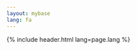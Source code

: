 ```yaml
---
layout: mybase
lang: fa
---
```



{% include header.html lang=page.lang %}

  <main class="mdl-layout__content">
    <div class="demo-container mdl-grid">
      <div class="all_content  fa_align">
        <div w3-include-html="trans/webpage_{{ page.lang }}.html"></div>
        <script>
          w3.includeHTML();
          region()
        </script>
        </div>
        </main>
        </div>
